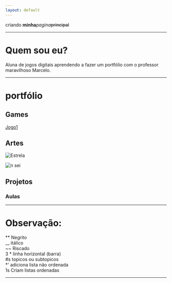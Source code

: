```yaml
---
layout: default
---
```


criando **minha**_pagina_~~principal~~

* * *

# Quem sou eu?
 Aluna de jogos digitais aprendendo a fazer um portfólio com o professor maravilhoso Marcelo.
 
 * * *
 
# portfólio

## Games  
[Jogo1](https://elielton90.github)

## Artes  

![Estrela](https://orig00.deviantart.net/a686/f/2011/295/6/a/gir_pixel_art_grid_by_hama_girl-d4dm8nj.png)  

![n sei](https://i.pinimg.com/originals/23/7e/fa/237efa511f48f6af492399ba74fecf19.jpg)  


## Projetos  

### Aulas

* * *

# Observação:

** Negrito  
__ itálico  
~~ Riscado  
3 * linha horizontal (barra)  
#s topicos ou subtopicos   
*' adiciona lista não ordenada   
1s Criam listas ordenadas  

* * *
